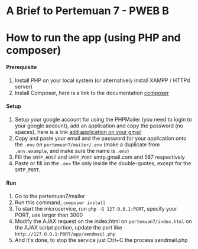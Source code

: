 # A Brief to Pertemuan 7 - PWEB B
# How to run the app (using PHP and composer)

#### Prerequisite
1. Install PHP on your local system (or alternatively install XAMPP / HTTPd server)
2. Install Composer, here is a link to the documentation [composer](https://getcomposer.org/doc/00-intro.md)

#### Setup
1. Setup your google account for using the PHPMailer (you need to login to your google account), add an application and copy the password (no spaces), here is a link [add application on your gmail](https://myaccount.google.com/apppasswords)
2. Copy and paste your email and the password for your application onto the `.env` on `pertemuan7/mailer/.env` (make a duplicate from `.env.example`, and make sure the name is `.env`)
3. Fill the `SMTP_HOST` and `SMTP_PORT` smtp.gmail.com and 587 respectively
4. Paste or fill on the `.env` file only inside the double-quotes, except for the `SMTP_PORT`.

#### Run
1. Go to the pertemuan7/mailer
2. Run this command, ```composer install```
3. To start the microservice, run ```php -S 127.0.0.1:PORT```, specify your PORT, use larger than 3000
4. Modify the AJAX request on the index.html on `pertemuan7/index.html` on the AJAX script portion, update the port like `http://127.0.0.1:PORT/app/sendmail.php`
5. And it's done, to stop the service just Ctrl+C the process sendmail.php
